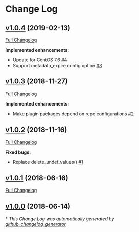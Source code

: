 # Change Log

## [v1.0.4](https://github.com/bodgit/puppet-yum/tree/v1.0.4) (2019-02-13)
[Full Changelog](https://github.com/bodgit/puppet-yum/compare/v1.0.3...v1.0.4)

**Implemented enhancements:**

- Update for CentOS 7.6 [\#4](https://github.com/bodgit/puppet-yum/issues/4)
- Support metadata\_expire config option [\#3](https://github.com/bodgit/puppet-yum/issues/3)

## [v1.0.3](https://github.com/bodgit/puppet-yum/tree/v1.0.3) (2018-11-27)
[Full Changelog](https://github.com/bodgit/puppet-yum/compare/v1.0.2...v1.0.3)

**Implemented enhancements:**

- Make plugin packages depend on repo configurations [\#2](https://github.com/bodgit/puppet-yum/issues/2)

## [v1.0.2](https://github.com/bodgit/puppet-yum/tree/v1.0.2) (2018-11-16)
[Full Changelog](https://github.com/bodgit/puppet-yum/compare/v1.0.1...v1.0.2)

**Fixed bugs:**

- Replace delete\_undef\_values\(\) [\#1](https://github.com/bodgit/puppet-yum/issues/1)

## [v1.0.1](https://github.com/bodgit/puppet-yum/tree/v1.0.1) (2018-06-16)
[Full Changelog](https://github.com/bodgit/puppet-yum/compare/v1.0.0...v1.0.1)

## [v1.0.0](https://github.com/bodgit/puppet-yum/tree/v1.0.0) (2018-06-14)


\* *This Change Log was automatically generated by [github_changelog_generator](https://github.com/skywinder/Github-Changelog-Generator)*